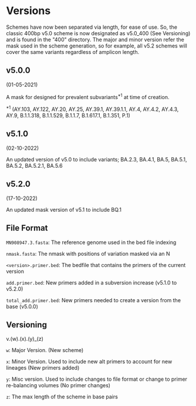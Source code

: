# Versions

Schemes have now been separated via length, for ease of use. So, the classic 400bp v5.0 scheme is now designated as v5.0_400 (See Versioning) and is found in the "400" directory. The major and minor version refer the mask used in the scheme generation, so for example, all v5.2 schemes will cover the same variants regardless of amplicon length.

## v5.0.0

(01-05-2021)

A mask for designed for prevalent subvariants<sup>\*1</sup> at time of creation.

<sup>\*1</sup> (AY.103, AY.122, AY.20, AY.25, AY.39.1, AY.39.1.1, AY.4, AY.4.2, AY.4.3, AY.9, B.1.1.318, B.1.1.529, B.1.1.7, B.1.617.1, B.1.351, P.1)

## v5.1.0

(02-10-2022)

An updated version of v5.0 to include variants; BA.2.3, BA.4.1, BA.5, BA.5.1, BA.5.2, BA.5.2.1, BA.5.6

## v5.2.0

(17-10-2022)

An updated mask version of v5.1 to include BQ.1

## File Format

`MN908947.3.fasta`: The reference genome used in the bed file indexing

`nmask.fasta`: The nmask with positions of variation masked via an N

`<version>.primer.bed`: The bedfile that contains the primers of the current version

`add.primer.bed`: New primers added in a subversion increase (v5.1.0 to v5.2.0)

`total_add.primer.bed`: New primers needed to create a version from the base (v5.0.0)

## Versioning

v.(w).(x).(y)\_(z)

`w`: Major Version. (New scheme)

`x`: Minor Version. Used to include new alt primers to account for new lineages (New primers added)

`y`: Misc version. Used to include changes to file format or change to primer re-balancing volumes (No primer changes)

`z`: The max length of the scheme in base pairs
